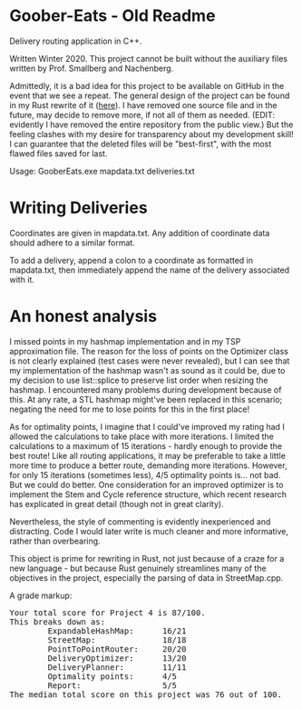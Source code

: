 # Goober-Eats - Old Readme
Delivery routing application in C++.

Written Winter 2020.  This project cannot be built without the auxiliary files written by Prof. Smallberg and Nachenberg.

Admittedly, it is a bad idea for this project to be available on GitHub in the event that we see a repeat.  The general design of the project can be found in my Rust rewrite of it
([here](https://github.com/rabirabirara/goober-eats-rust)).  I have removed one source file and in the future, may decide to remove more, if not all of them as needed.  (EDIT: evidently I have
removed the entire repository from the public view.)
But the feeling clashes with my desire for transparency about my development skill!  I can guarantee that the deleted files will be "best-first", with the most flawed files saved for last.

Usage: GooberEats.exe mapdata.txt deliveries.txt

# Writing Deliveries

Coordinates are given in mapdata.txt.  Any addition of coordinate data should adhere to a similar format.

To add a delivery, append a colon to a coordinate as formatted in mapdata.txt, then immediately append the name of the delivery associated with it.


# An honest analysis

I missed points in my hashmap implementation and in my TSP approximation file.  The reason for the loss of points on the Optimizer class is not clearly explained (test cases were never revealed), but I can see that my implementation of the hashmap wasn't as sound as it could be, due to my decision to use list::splice to preserve list order when resizing the hashmap.  I encountered many problems during development because of this.
At any rate, a STL hashmap might've been replaced in this scenario; negating the need for me to lose points for this in the first place!

As for optimality points, I imagine that I could've improved my rating had I allowed the calculations to take place with more iterations.  I limited the calculations to a maximum of 15 iterations - hardly enough to provide the best route!  Like all routing applications, it may be preferable to take a little more time to produce a better route, demanding more iterations.
However, for only 15 iterations (sometimes less), 4/5 optimality points is... not bad.  But we could do better.  One consideration for an improved optimizer is to implement the Stem and Cycle reference structure, which recent research has explicated in great detail (though not in great clarity).

Nevertheless, the style of commenting is evidently inexperienced and distracting.  Code I would later write is much cleaner and more informative, rather than overbearing.  

This object is prime for rewriting in Rust, not just because of a craze for a new language - but because Rust genuinely streamlines many of the objectives in the project, especially the parsing of data in StreetMap.cpp.

A grade markup:

<pre>
Your total score for Project 4 is 87/100.
This breaks down as:
        ExpandableHashMap:      16/21
        StreetMap:              18/18
        PointToPointRouter:     20/20
        DeliveryOptimizer:      13/20
        DeliveryPlanner:        11/11
        Optimality points:      4/5
        Report:                 5/5
The median total score on this project was 76 out of 100.
</pre>
